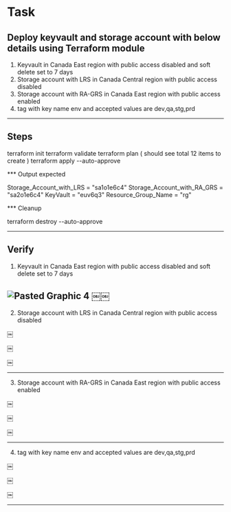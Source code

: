 # Task

## Deploy keyvault and storage account with below details using Terraform module 

1. Keyvault in Canada East region with public access disabled and soft delete set to 7 days
2. Storage account with LRS in Canada Central region with public access disabled 
3. Storage account with RA-GRS in Canada East region with public access enabled 
4. tag with key name env and accepted values are dev,qa,stg,prd

------------------------------------------------------------------------------------------------------------------------

## Steps 

terraform init
terraform validate
terraform plan ( should see total 12 items to create )
terraform apply --auto-approve 

*** Output expected 

Storage_Account_with_LRS = "sa1o1e6c4"
Storage_Account_with_RA_GRS = "sa2o1e6c4"
KeyVault = "euv6q3"
Resource_Group_Name = "rg"

*** Cleanup 

terraform destroy --auto-approve

------------------------------------------------------------------------------------------------------------------------

## Verify

1. Keyvault in Canada East region with public access disabled and soft delete set to 7 days

![Pasted Graphic 4](https://github.com/user-attachments/assets/549c8caf-4cfc-4f20-adfa-07b884a61ec6)
￼￼
------------------------------------------------------------------------------------------------------------------------

2. Storage account with LRS in Canada Central region with public access disabled

￼

￼

￼

------------------------------------------------------------------------------------------------------------------------

3. Storage account with RA-GRS in Canada East region with public access enabled 

￼

￼

￼

------------------------------------------------------------------------------------------------------------------------

4. tag with key name env and accepted values are dev,qa,stg,prd

￼

￼

￼

------------------------------------------------------------------------------------------------------------------------









